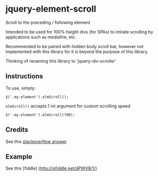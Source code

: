 jquery-element-scroll
=====================
Scroll to the preceding / following element

Intended to be used for 100% height divs (for SPAs) to imitate scrolling by
applications such as mediafire, etc.

Recommended to be paired with hidden body scroll bar,
however not implemented with this library for it is beyond the purpose
of this library.

Thinking of renaming this library to 'jquery-div-scroller'

## Instructions ##

To use, simply:
	
    $('.my-element').elmScroll();
    
```elmScroll()``` accepts 1 int argument for custom scrolling speed

	$('.my-element').elmScroll(700);

## Credits ##

See this [stackoverflow answer](http://stackoverflow.com/a/18953765)

## Example ##
See this [fiddle] (http://jsfiddle.net/dPWV8/1/)
